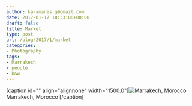 ```yaml
---
author: karamanis.g@gmail.com
date: 2017-01-17 18:33:00+00:00
draft: false
title: Market
type: post
url: /blog/2017/1/market
categories:
- Photography
tags:
- Marrakech
- people
- b&w
---
```


[caption id="" align="alignnone" width="1500.0"]![ Marrakech, Morocco  ](https://images.squarespace-cdn.com/content/v1/4f3f61bae4b063b909445965/1484672025021-FT9YAGF4F4A2HHB9CFP2/ke17ZwdGBToddI8pDm48kFWxnDtCdRm2WA9rXcwtIYR7gQa3H78H3Y0txjaiv_0fDoOvxcdMmMKkDsyUqMSsMWxHk725yiiHCCLfrh8O1z5QPOohDIaIeljMHgDF5CVlOqpeNLcJ80NK65_fV7S1UcTSrQkGwCGRqSxozz07hWZrYGYYH8sg4qn8Lpf9k1pYMHPsat2_S1jaQY3SwdyaXg/20161226-DSCF3785.jpg?format=original)
 Marrakech, Morocco [/caption]
